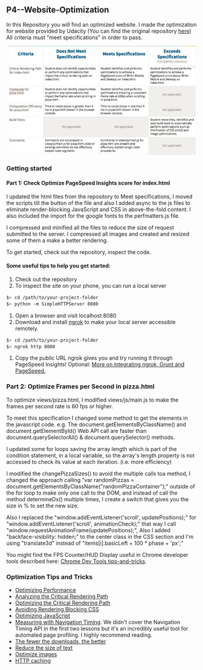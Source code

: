 ## P4--Website-Optimization

In this Repository you will find an optimized website. I made the optimization for website provided by Udacity (You can find the original repository [here](https://github.com/udacity/frontend-nanodegree-mobile-portfolio)) All criteria must "meet specifications" in order to pass.

![criteria](https://github.com/fernandoawri/P4-Website-Optimization/blob/master/src/img/criteria.JPG)

### Getting started

#### Part 1: Check Optimize PageSpeed Insights score for index.html

I updated the html files from the repository to Meet specifications, I moved the scripts till the button of the file  and also I added async to the js files to eliminate render-blocking JavaScript and CSS in above-the-fold content. I also included the import for the google fonts to the perfmatters.js file.

I compressed and minified all the files to reduce the size of request submitted to the server. I compressed all images and created and resized some of them a make a better rendering.

To get started, check out the repository, inspect the code.

#### Some useful tips to help you get started:

1. Check out the repository
1. To inspect the site on your phone, you can run a local server

  ```bash
  $> cd /path/to/your-project-folder
  $> python -m SimpleHTTPServer 8080
  ```

1. Open a browser and visit localhost:8080
1. Download and install [ngrok](https://ngrok.com/) to make your local server accessible remotely.

  ``` bash
  $> cd /path/to/your-project-folder
  $> ngrok http 8080
  ```

1. Copy the public URL ngrok gives you and try running it through PageSpeed Insights! Optional: [More on integrating ngrok, Grunt and PageSpeed.](http://www.jamescryer.com/2014/06/12/grunt-pagespeed-and-ngrok-locally-testing/)

### Part 2: Optimize Frames per Second in pizza.html

To optimize views/pizza.html, I modified views/js/main.js to make the frames per second rate is 60 fps or higher.

To meet this specification I changed some method to get the elements in the javascript code. e.g. The document.getElementsByClassName() and document.getElementById() Web API call are faster than document.querySelectorAll() & document.querySelector() methods.

I updated some for loops saving the array length which is part of the condition statement, in a local variable, so the array's length property is not accessed to check its value at each iteration. (i.e. more efficiency)

I modified the changePizzaSizes() to avoid the multiple calls toa method, I changed the approach calling "var randomPizzas = document.getElementsByClassName("randomPizzaContainer");" outside of the for loop to make only one call to the DOM, and instead of call the method determineDx() multiple times, I create a switch that gives you the size in % to set the new size.

Also I replaced the "window.addEventListener('scroll', updatePositions);" for "window.addEventListener('scroll', animationCheck);" that way I call "window.requestAnimationFrame(updatePositions);", Also I added "backface-visibility: hidden;" to the center class in the CSS section and I'm using "translate3d" instead of "items[i].basicLeft + 100 * phase + 'px';" 

You might find the FPS Counter/HUD Display useful in Chrome developer tools described here: [Chrome Dev Tools tips-and-tricks](https://developer.chrome.com/devtools/docs/tips-and-tricks).

### Optimization Tips and Tricks
* [Optimizing Performance](https://developers.google.com/web/fundamentals/performance/ "web performance")
* [Analyzing the Critical Rendering Path](https://developers.google.com/web/fundamentals/performance/critical-rendering-path/analyzing-crp.html "analyzing crp")
* [Optimizing the Critical Rendering Path](https://developers.google.com/web/fundamentals/performance/critical-rendering-path/optimizing-critical-rendering-path.html "optimize the crp!")
* [Avoiding Rendering Blocking CSS](https://developers.google.com/web/fundamentals/performance/critical-rendering-path/render-blocking-css.html "render blocking css")
* [Optimizing JavaScript](https://developers.google.com/web/fundamentals/performance/critical-rendering-path/adding-interactivity-with-javascript.html "javascript")
* [Measuring with Navigation Timing](https://developers.google.com/web/fundamentals/performance/critical-rendering-path/measure-crp.html "nav timing api"). We didn't cover the Navigation Timing API in the first two lessons but it's an incredibly useful tool for automated page profiling. I highly recommend reading.
* <a href="https://developers.google.com/web/fundamentals/performance/optimizing-content-efficiency/eliminate-downloads.html">The fewer the downloads, the better</a>
* <a href="https://developers.google.com/web/fundamentals/performance/optimizing-content-efficiency/optimize-encoding-and-transfer.html">Reduce the size of text</a>
* <a href="https://developers.google.com/web/fundamentals/performance/optimizing-content-efficiency/image-optimization.html">Optimize images</a>
* <a href="https://developers.google.com/web/fundamentals/performance/optimizing-content-efficiency/http-caching.html">HTTP caching</a>

